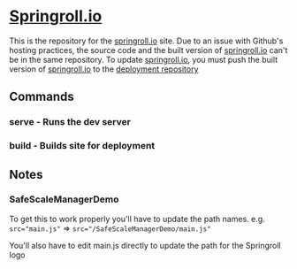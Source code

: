 # [Springroll.io](https://springroll.io/)

This is the repository for the [springroll.io](https://springroll.io/) site. Due to an issue with Github's hosting practices, the source code and the built version of [springroll.io](https://springroll.io/) can't be in the same repository. To update [springroll.io](https://springroll.io/), you must push the built version of [springroll.io](https://springroll.io/) to the [deployment repository](https://github.com/SpringRoll/SpringRoll.github.io)

## Commands

### serve - Runs the dev server

### build - Builds site for deployment


## Notes
### SafeScaleManagerDemo
To get this to work properly you'll have to update the path names.
e.g.
`src="main.js"` => `src="/SafeScaleManagerDemo/main.js"`

You'll also have to edit main.js directly to update the path for the Springroll logo